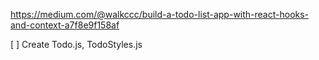 https://medium.com/@walkccc/build-a-todo-list-app-with-react-hooks-and-context-a7f8e9f158af


[ ] Create Todo.js, TodoStyles.js